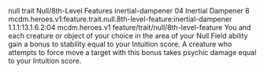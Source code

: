 <ability>
  <metadata>
    <class>null</class>
    <feature_type>trait</feature_type>
    <file_dpath>Null/8th-Level Features</file_dpath>
    <item_id>inertial-dampener</item_id>
    <item_index>04</item_index>
    <item_name>Inertial Dampener</item_name>
    <level>8</level>
    <scc>mcdm.heroes.v1:feature.trait.null.8th-level-feature:inertial-dampener</scc>
    <scdc>1.1.1:13.1.6.2:04</scdc>
    <source>mcdm.heroes.v1</source>
    <type>feature/trait/null/8th-level-feature</type>
  </metadata>
  <effects>
    <effect type="mundane">You and each creature or object of your choice in the area of your Null Field ability gain a bonus to stability equal to your Intuition score. A creature who attempts to force move a target with this bonus takes psychic damage equal to your Intuition score.</effect>
  </effects>
</ability>
